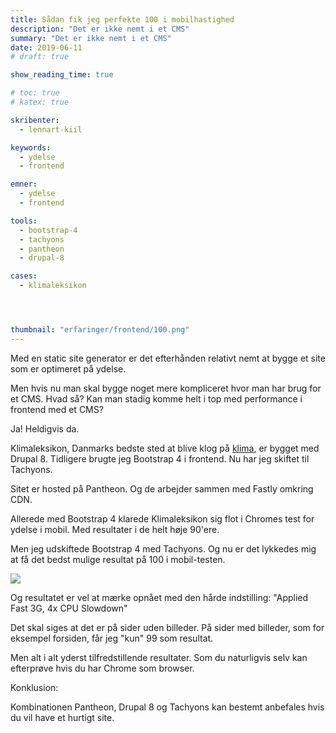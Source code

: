 ```yaml
---
title: Sådan fik jeg perfekte 100 i mobilhastighed
description: "Det er ikke nemt i et CMS"
summary: "Det er ikke nemt i et CMS"
date: 2019-06-11
# draft: true

show_reading_time: true

# toc: true
# katex: true

skribenter:
  - lennart-kiil

keywords:
  - ydelse
  - frontend

emner:
  - ydelse
  - frontend

tools:
  - bootstrap-4
  - tachyons
  - pantheon
  - drupal-8

cases:
  - klimaleksikon




thumbnail: "erfaringer/frontend/100.png"
---
```

Med en static site generator er det efterhånden relativt nemt at bygge et site som er optimeret på ydelse.

Men hvis nu man skal bygge noget mere kompliceret hvor man har brug for et CMS. Hvad så? Kan man stadig komme helt i top med performance i frontend med et CMS?

Ja! Heldigvis da.

Klimaleksikon, Danmarks bedste sted at blive klog på [klima](https://klimaleksikon.dk/), er bygget med Drupal 8. Tidligere brugte jeg Bootstrap 4 i frontend. Nu har jeg skiftet til Tachyons.

Sitet er hosted på Pantheon. Og de arbejder sammen med Fastly omkring CDN.

Allerede med Bootstrap 4 klarede Klimaleksikon sig flot i Chromes test for ydelse i mobil. Med resultater i de helt høje 90'ere.

Men jeg udskiftede Bootstrap 4 med Tachyons. Og nu er det lykkedes mig at få det bedst mulige resultat på 100 i mobil-testen.

![](/erfaringer/frontend/100.png)

Og resultatet er vel at mærke opnået med den hårde indstilling: "Applied Fast 3G, 4x CPU Slowdown"

Det skal siges at det er på sider uden billeder. På sider med billeder, som for eksempel forsiden, får jeg "kun" 99 som resultat.

Men alt i alt yderst tilfredstillende resultater. Som du naturligvis selv kan efterprøve hvis du har Chrome som browser.

Konklusion:

Kombinationen Pantheon, Drupal 8 og Tachyons kan bestemt anbefales hvis du vil have et hurtigt site.
